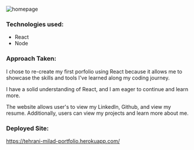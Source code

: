 
![homepage](https://user-images.githubusercontent.com/114964227/216732293-dda12cdb-13af-42c8-b137-aae0e17bb956.png)

### Technologies used: 
* React
* Node

### Approach Taken: 

I chose to re-create my first porfolio using React because it allows me to showcase the skills and tools I've learned along my coding journey. 

I have a solid understanding of React, and I am eager to continue and learn more. 

The website allows user's to view my LinkedIn, Github, and view my resume. Additionally, users can view my projects and learn more about me. 

### Deployed Site: 
https://tehrani-milad-portfolio.herokuapp.com/
